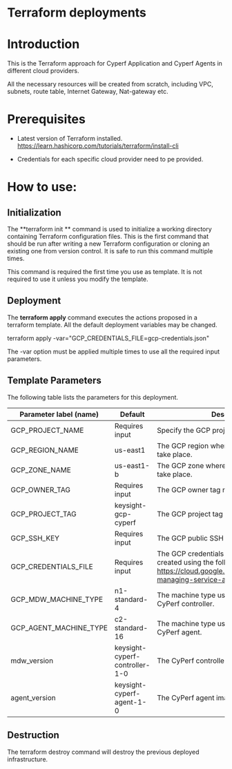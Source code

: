 # Terraform deployments

# Introduction

This is the Terraform approach for Cyperf Application and Cyperf Agents in different cloud providers.

All the necessary resources will be created from scratch, including VPC, subnets, route table, Internet Gateway, Nat-gateway etc.

# Prerequisites

- Latest version of Terraform installed. https://learn.hashicorp.com/tutorials/terraform/install-cli

- Credentials for each specific cloud provider need to pe provided.

# How to use:

## Initialization

The  **terraform init ** command is used to initialize a working directory containing Terraform configuration files. This is the first command that should be run after writing a new Terraform configuration or cloning an existing one from version control. It is safe to run this command multiple times.

This command is required the first time you use as template. It is not required to use it unless you modify the template.

## Deployment

The  **terraform apply**  command executes the actions proposed in a terraform template. All the default deployment variables may be changed.

terraform apply -var=&quot;GCP_CREDENTIALS_FILE=gcp-credentials.json&quot;

The -var option must be applied multiple times to use all the required input parameters.

## Template Parameters

The following table lists the parameters for this deployment.

| **Parameter label (name)**                  | **Default**            | **Description**  |
| ----------------------- | ----------------- | ----- |
| GCP_PROJECT_NAME            | Requires input   | Specify the GCP project name. |
| GCP_REGION_NAME      | us-east1       | The GCP region where the deployment will take place. |
| GCP_ZONE_NAME | us-east1-b | The GCP zone where the deployment will take place. |
| GCP_OWNER_TAG  | Requires input | The GCP owner tag name. |
| GCP_PROJECT_TAG | keysight-gcp-cyperf |The GCP project tag name. |
| GCP_SSH_KEY | Requires input | The GCP public SSH key file path. |
| GCP_CREDENTIALS_FILE   | Requires input   | The GCP credentials json file must be created using the following specifications https://cloud.google.com/iam/docs/creating-managing-service-account-keys. |
| GCP_MDW_MACHINE_TYPE    | n1-standard-4   | The machine type used for deploying the CyPerf controller.  |
| GCP_AGENT_MACHINE_TYPE   | c2-standard-16            | The machine type used for deploying the CyPerf agent. |
| mdw_version            | keysight-cyperf-controller-1-0   | The  CyPerf controller image version.    |
| agent_version       | keysight-cyperf-agent-1-0     | The CyPerf agent image version.   |

## Destruction

The terraform destroy command will destroy the previous deployed infrastructure.